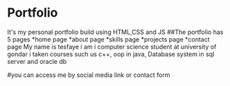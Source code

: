 # Portfolio
It's my personal portfolio build using HTML,CSS and JS
##The portfolio has 5 pages
*home page
*about page
*skills page
*projects page
 *contact page
My name is tesfaye i am i computer science student at university of gondar
i taken courses such us c++, oop in java, Database system in sql server and oracle db

#you can access me by social media link or contact form
